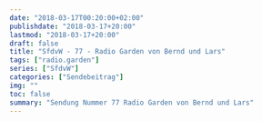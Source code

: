 ```yaml
---
date: "2018-03-17T00:20:00+02:00"
publishdate: "2018-03-17+20:00"
lastmod: "2018-03-17+20:00"
draft: false
title: "SfdvW - 77 - Radio Garden von Bernd und Lars"
tags: ["radio.garden"]
series: ["SfdvW"]
categories: ["Sendebeitrag"]
img: ""
toc: false
summary: "Sendung Nummer 77 Radio Garden von Bernd und Lars"
---
```


<div id="example"></div>
<script src="https://cdn.podlove.org/web-player/embed.js"></script>

<script>
  podlovePlayer('#example', '/blog/sfdvw77.json');
</script>
